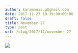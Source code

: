 ```yaml
---
author: karamanis.g@gmail.com
date: 2017-11-27 19:39:00+00:00
draft: false
title: November 27
type: post
url: /blog/2017/11/november-27
---
```




  
   ![](https://images.squarespace-cdn.com/content/v1/4f3f61bae4b063b909445965/1511807176937-B9VBTQ44QJZI2DVHGTSA/ke17ZwdGBToddI8pDm48kLSERMgCVymnItqhne5EfYV7gQa3H78H3Y0txjaiv_0fDoOvxcdMmMKkDsyUqMSsMWxHk725yiiHCCLfrh8O1z5QHyNOqBUUEtDDsRWrJLTmMCg6RGY8TrcVSOIk4QoDPnvjthEs8TAhVmYN7i_-QaEW7L_Q40KNxq4S2FLq3V0y/IMG_2908.jpg?format=original)

  


